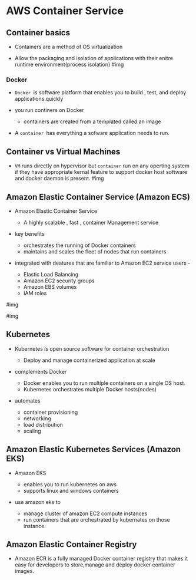 # AWS Container Service

## Container basics
- Containers are a method of OS virtualization

- Allow the packaging and isolation of applications with their enitre runtime environment(process isolation)
#img

### Docker
- `Docker `is software platform that enables you to build , test, and deploy applications quickly

- you run continers on Docker
    - containers are created from a templated called an image
- A `container `has everything a sofware application needs to run.

## Container vs Virtual Machines

- `VM` runs directly on hypervisor but `container` run on any operting system if they have appropriate kernal feature to support docker host software and docker daemon is present.
#img



## Amazon Elastic Container Service (Amazon ECS)

- Amazon Elastic Container Service 
    - A highly scalable , fast , container Management service

- key benefits
    - orchestrates the running of Docker containers
    - maintains and scales the fleet of nodes that run containers

- integrated with deatures that are familiar to Amazon EC2 service users - 
    - Elastic Load Balancing
    - Amazon EC2 security groups
    - Amazon EBS volumes
    - IAM roles

#img

#img


## Kubernetes
- Kubernetes is open source software for container orchestration
    - Deploy and manage containerized application at scale

- complements Docker
    - Docker enables you to run multiple containers on a single OS host.
    - Kubernetes orchestrates multiple Docker hosts(nodes)

- automates
    - container provisioning
    - networking 
    - load distribution
    - scaling


## Amazon Elastic Kubernetes Services (Amazon EKS)

- Amazon EKS
    - enables you to run kubernetes on aws
    - supports linux and windows containers

- use amazon eks to 
    - manage cluster of amazon EC2 compute instances
    - run containers that are orchestrated by kubernates on those instance.



## Amazon Elastic Container Registry

- Amazon ECR is a fully managed Docker container registry that makes it easy for developers to store,manage and deploy docker container images.